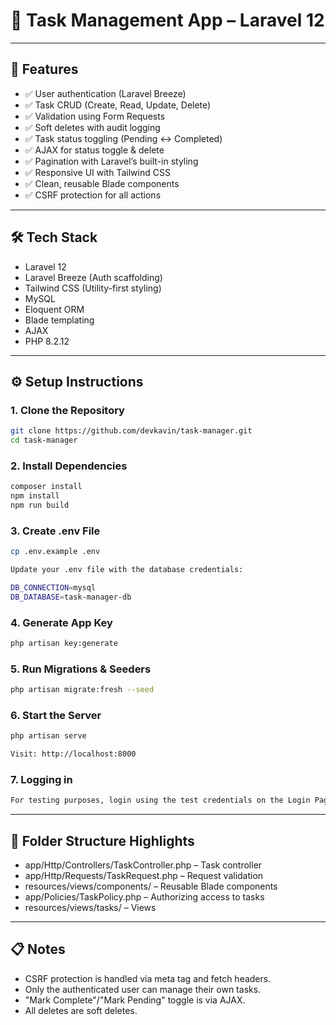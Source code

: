 # 📝 Task Management App – Laravel 12

---

## 🚀 Features

- ✅ User authentication (Laravel Breeze)
- ✅ Task CRUD (Create, Read, Update, Delete)
- ✅ Validation using Form Requests
- ✅ Soft deletes with audit logging
- ✅ Task status toggling (Pending ↔ Completed)
- ✅ AJAX for status toggle & delete
- ✅ Pagination with Laravel’s built-in styling
- ✅ Responsive UI with Tailwind CSS
- ✅ Clean, reusable Blade components
- ✅ CSRF protection for all actions

---

## 🛠 Tech Stack

- Laravel 12
- Laravel Breeze (Auth scaffolding)
- Tailwind CSS (Utility-first styling)
- MySQL
- Eloquent ORM
- Blade templating
- AJAX
- PHP 8.2.12

---

## ⚙️ Setup Instructions

### 1. Clone the Repository
```bash
git clone https://github.com/devkavin/task-manager.git
cd task-manager
```

### 2. Install Dependencies
```bash
composer install
npm install
npm run build
```

### 3. Create .env File
```bash
cp .env.example .env

Update your .env file with the database credentials:

DB_CONNECTION=mysql
DB_DATABASE=task-manager-db
```

### 4. Generate App Key
```bash
php artisan key:generate
```

### 5. Run Migrations & Seeders
```bash
php artisan migrate:fresh --seed
```

### 6. Start the Server
```bash
php artisan serve

Visit: http://localhost:8000
```

### 7. Logging in
```bash
For testing purposes, login using the test credentials on the Login Page
```

---

## 📂 Folder Structure Highlights

- app/Http/Controllers/TaskController.php – Task controller
- app/Http/Requests/TaskRequest.php –  Request validation
- resources/views/components/ – Reusable Blade components
- app/Policies/TaskPolicy.php – Authorizing access to tasks
- resources/views/tasks/ – Views

---

## 📋 Notes
- CSRF protection is handled via meta tag and fetch headers.
- Only the authenticated user can manage their own tasks.
- "Mark Complete"/"Mark Pending" toggle is via AJAX.
- All deletes are soft deletes.
